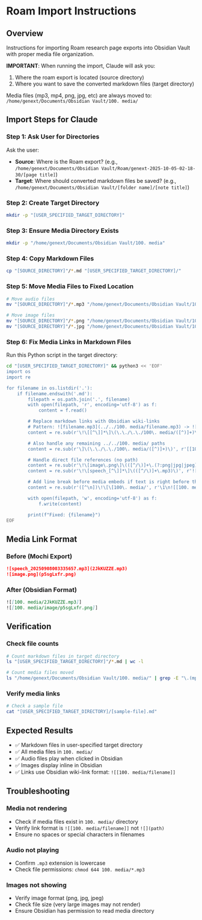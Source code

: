 # Roam Import Instructions

## Overview
Instructions for importing Roam research page exports into Obsidian Vault with proper media file organization.

**IMPORTANT**: When running the import, Claude will ask you:
1. Where the roam export is located (source directory)
2. Where you want to save the converted markdown files (target directory)

Media files (mp3, mp4, png, jpg, etc) are always moved to: `/home/genext/Documents/Obsidian Vault/100. media/`

## Import Steps for Claude

### Step 1: Ask User for Directories
Ask the user:
- **Source**: Where is the Roam export? (e.g., `/home/genext/Documents/Obsidian Vault/Roam/genext-2025-10-05-02-18-30/[page title]`)
- **Target**: Where should converted markdown files be saved? (e.g., `/home/genext/Documents/Obsidian Vault/[folder name]/[note title]`)

### Step 2: Create Target Directory
```bash
mkdir -p "[USER_SPECIFIED_TARGET_DIRECTORY]"
```

### Step 3: Ensure Media Directory Exists
```bash
mkdir -p "/home/genext/Documents/Obsidian Vault/100. media"
```

### Step 4: Copy Markdown Files
```bash
cp "[SOURCE_DIRECTORY]"/*.md "[USER_SPECIFIED_TARGET_DIRECTORY]/"
```

### Step 5: Move Media Files to Fixed Location
```bash
# Move audio files
mv "[SOURCE_DIRECTORY]"/*.mp3 "/home/genext/Documents/Obsidian Vault/100. media/"

# Move image files
mv "[SOURCE_DIRECTORY]"/*.png "/home/genext/Documents/Obsidian Vault/100. media/" 2>/dev/null || true
mv "[SOURCE_DIRECTORY]"/*.jpg "/home/genext/Documents/Obsidian Vault/100. media/" 2>/dev/null || true
```

### Step 6: Fix Media Links in Markdown Files
Run this Python script in the target directory:

```bash
cd "[USER_SPECIFIED_TARGET_DIRECTORY]" && python3 << 'EOF'
import os
import re

for filename in os.listdir('.'):
    if filename.endswith('.md'):
        filepath = os.path.join('.', filename)
        with open(filepath, 'r', encoding='utf-8') as f:
            content = f.read()

        # Replace markdown links with Obsidian wiki-links
        # Pattern: ![filename.mp3](../../100. media/filename.mp3) -> ![[100. media/filename.mp3]]
        content = re.sub(r'\!\[[^\]]*\]\(\.\./\.\./100\. media/([^)]+)\)', r'![[100. media/\1]]', content)

        # Also handle any remaining ../../100. media/ paths
        content = re.sub(r'\]\(\.\./\.\./100\. media/([^)]+)\)', r'[[100. media/\1]]', content)

        # Handle direct file references (no path)
        content = re.sub(r'\!\[image\.png\]\(([^/\)]+\.(?:png|jpg|jpeg))\)', r'![[100. media/\1]]', content)
        content = re.sub(r'\!\[speech_[^\]]*\]\(([^/\)]+\.mp3)\)', r'![[100. media/\1]]', content)

        # Add line break before media embeds if text is right before them
        content = re.sub(r'([^\n])\!\[\[100\. media/', r'\1\n![[100. media/', content)

        with open(filepath, 'w', encoding='utf-8') as f:
            f.write(content)

        print(f"Fixed: {filename}")
EOF
```

## Media Link Format

### Before (Mochi Export)
```markdown
![speech_20250908003335657.mp3](2JkKUZZE.mp3)
![image.png](p5sgLxfr.png)
```

### After (Obsidian Format)
```markdown
![[100. media/2JkKUZZE.mp3]]
![[100. media/image/p5sgLxfr.png]]
```

## Verification

### Check file counts
```bash
# Count markdown files in target directory
ls "[USER_SPECIFIED_TARGET_DIRECTORY]"/*.md | wc -l

# Count media files moved
ls "/home/genext/Documents/Obsidian Vault/100. media/" | grep -E "\.(mp3|png|jpg)$" | wc -l
```

### Verify media links
```bash
# Check a sample file
cat "[USER_SPECIFIED_TARGET_DIRECTORY]/[sample-file].md"
```

## Expected Results
- ✅ Markdown files in user-specified target directory
- ✅ All media files in `100. media/`
- ✅ Audio files play when clicked in Obsidian
- ✅ Images display inline in Obsidian
- ✅ Links use Obsidian wiki-link format: `![[100. media/filename]]`

## Troubleshooting

### Media not rendering
- Check if media files exist in `100. media/` directory
- Verify link format is `![[100. media/filename]]` not `![](path)`
- Ensure no spaces or special characters in filenames

### Audio not playing
- Confirm `.mp3` extension is lowercase
- Check file permissions: `chmod 644 100. media/*.mp3`

### Images not showing
- Verify image format (png, jpg, jpeg)
- Check file size (very large images may not render)
- Ensure Obsidian has permission to read media directory
